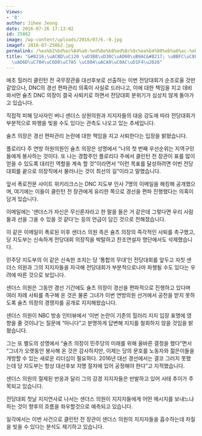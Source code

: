 ```yaml
---
Views:
- '8'
author: Jihee Jeong
date: 2016-07-26 17:13:02
id: 25862
image: /wp-content/uploads/2016/07/6.-9.jpg
imagef: 2016-07-25862.jpg
permalink: /%ea%b2%bd%ec%84%a0-%ed%8e%b8%ed%8c%8c%ea%b4%80%eb%a6%ac-%eb%af%bc%ec%a3%bc%eb%8b%b9-%ec%a0%84%ea%b5%ad%ec%9c%84%ec%9b%90%ec%9e%a5-%ec%a0%84%ea%b2%a9%ec%82%ac%ed%87%b4/
title: "&#8216;\uACBD\uC120 \uD3B8\uD30C\uAD00\uB9AC&#8217; \uBBFC\uC8FC\uB2F9 \uC804\
  \uAD6D\uC704\uC6D0\uC7A5 \uC804\uACA9\uC0AC\uD1F4\u2026"
---
```


애초 힐러리 클린턴 전 국무장관을 대선후보로 선출하는 이번 전당대회가 순조로울 것만 같았으나, DNC의 경선 편파관리 의혹이 사실로 드러나고, 이에 대한 책임을 지고 데비 와서먼 슐츠 DNC 의장이 결국 사퇴키로 하면서 전당대회 분위기가 심상치 않게 돌아가고 있습니다.

직접적 피해 당사자인 버니 샌더스 상원의원과 지지자들의 대응 강도에 따라 전당대회가 부분적으로 파행을 빚을 수도 있다는 관측도 나오고 있는 추세입니다.

슐츠 의장은 경선 편파관리 논란에 대한 책임을 지고 사퇴한다는 입장을 밝혔습니다.

플로리다 주 연방 하원의원인 슐츠 의장은 성명에서 &#8220;나의 첫 번째 우선순위는 지역구민들에게 봉사하는 것이다. 또 나는 경합주인 플로리다 주에서 클린턴 전 장관이 표를 많이 얻을 수 있도록 대리인 역할을 계속 할 것&#8221;이라면서 &#8220;이런 목표를 달성하려면 이번 전당대회를 끝으로 의장직에서 물러나는 것이 최선의 길&#8221;이라고 말했습니다.

앞서 폭로전문 사이트 위키리크스는 DNC 지도부 인사 7명의 이메일을 해킹해 공개했으며, 여기에는 이들이 클린턴 전 장관에게 유리한 쪽으로 경선을 편파 진행했다는 의혹이 담겨 있습니다.

이메일에는 &#8216;샌더스가 자신은 무신론자라고 한 말을 들은 거 같은데 그렇다면 우리 사람들과 선을 그을 수 있을 것 같다&#8217;는 등의 언급이 담긴 것으로 전해졌습니다.

이 같은 이메일이 폭로된 이후 샌더스 의원 측은 슐츠 의장의 즉각적인 사퇴를 촉구했고, 당 지도부는 신속하게 전당대회 의장직을 박탈하고 찬조연설자 명단에서도 삭제했습니다.

민주당 지도부의 이 같은 신속한 조치는 당 &#8216;통합의 무대&#8217;인 전당대회를 앞두고 자칫 샌더스 의원과 그의 지지자들을 자극해 전당대회가 부분적으로나마 파행될 수도 있다는 우려에 따른 것으로 보입니다.

샌더스 의원은 그동안 경선 기간에도 슐츠 의장이 경선을 편파적으로 진행하고 있다며 여러 차례 사퇴를 촉구해 온 것은 물론 그녀가 이번 연방의원 선거에서 공천을 받지 못하도록 슐츠 의장의 경쟁자를 공개로 지지해왔습니다.

샌더스 의원이 NBC 방송 인터뷰에서 &#8216;이번 논란이 기존의 힐러리 지지 입장 표명에 영향을 줄 것이냐&#8217;는 질문에 &#8220;아니다&#8221;고 분명하게 답변해 지지를 철회하지 않을 것임을 밝혔습니다.

그는 또 별도의 성명에서 &#8220;슐츠 의장이 민주당의 미래를 위해 올바른 결정을 했다&#8221;면서 &#8220;그녀가 오랫동안 봉사해 온 것은 감사하지만, 이제는 당의 문호를 노동자와 젊은이들을 개방할 수 있는 새로운 리더십이 필요하다. 2016년 대선 경선에서는 결코 그러지 못했는데 당 지도부는 항상 대선후보 지명 절차에 있어 공정해야 한다&#8221;고 지적했습니다.

샌더스 의원의 절제된 반응과 달리 그의 강경 지지자들은 반발하고 있어 사태 추이가 주목되고 있습니다.

전당대회 첫날 지지연사로 나서는 샌더스 의원이 지지자들에게 어떤 메시지를 보내느냐 하는 것이 향후의 흐름을 좌우할것으로 예측되고 있습니다.

일각에서는 이번 사건으로 클린턴 전 장관이 샌더스 의원의 지지자들을 흡수하는데 차질을 빚을 수 있다는 분석도 제기하고 있습니다.